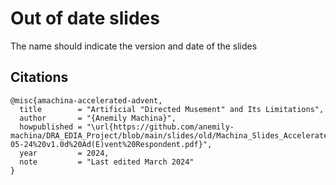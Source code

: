 # Out of date slides

The name should indicate the version and date of the slides

## Citations

```
@misc{amachina-accelerated-advent,
  title        = "Artificial "Directed Musement" and Its Limitations",
  author       = "{Anemily Machina}",
  howpublished = "\url{https://github.com/anemily-machina/DRA_EDIA_Project/blob/main/slides/old/Machina_Slides_Accelerated%20Ad(E)vent%20Respondent%202024-05-24%20v1.0d%20Ad(E)vent%20Respondent.pdf}",
  year         = 2024,
  note         = "Last edited March 2024"
}
```

